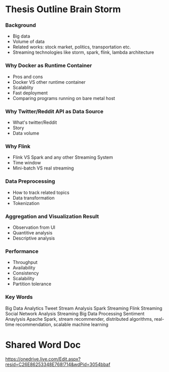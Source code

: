 # Thesis Outline Brain Storm
### Background
* Big data
* Volume of data
* Related works: stock market, politics, transportation etc.
* Streaming technologies like storm, spark, flink, lambda architecture

### Why Docker as Runtime Container
* Pros and cons
* Docker VS other runtime container
* Scalablity
* Fast deployment
* Comparing programs running on bare metal host

### Why Twitter/Reddit API as Data Source
* What's twitter/Reddit
* Story
* Data volume

### Why Flink
* Flink VS Spark and any other Streaming System
* Time window
* Mini-batch VS real streaming

### Data Preprocessing
* How to track related topics
* Data transformation
* Tokenization

### Aggregation and Visualization Result
* Observation from UI
* Quantitive analysis
* Descriptive analysis

### Performance
* Throughput
* Availability
* Consistency
* Scalability
* Partition tolerance


### Key Words
Big Data Analytics
Tweet Stream Analysis
Spark Streaming
Flink Streaming
Social Network Analysis
Streaming Big Data Processing
Sentiment Anaylysis
Apache Spark, stream recommender, distributed algorithms,
real-time recommendation, scalable machine learning

# Shared Word Doc
https://onedrive.live.com/Edit.aspx?resid=C26E86253348E768!714&wdPid=3054bbaf